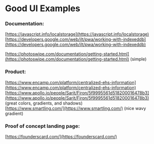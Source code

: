 # Good UI Examples

### Documentation:

[https://javascript.info/localstorage](https://javascript.info/localstorage)  
[https://developers.google.com/web/ilt/pwa/working-with-indexeddb](https://developers.google.com/web/ilt/pwa/working-with-indexeddb)

[https://photoswipe.com/documentation/getting-started.html](https://photoswipe.com/documentation/getting-started.html) \(simple\)

### Product:

[https://www.encamp.com/platform/centralized-ehs-information](https://www.encamp.com/platform/centralized-ehs-information)  
[https://www.apollo.io/people/Sarit/Firon/5f9995561d518200016478b3](https://www.apollo.io/people/Sarit/Firon/5f9995561d518200016478b3) \(great colors, gradients, and shadows\)  
[https://www.smartling.com/](https://www.smartling.com/) \(nice wavy gradient\)  


### Proof of concept landing page:

[https://founderscard.com/](https://founderscard.com/)













